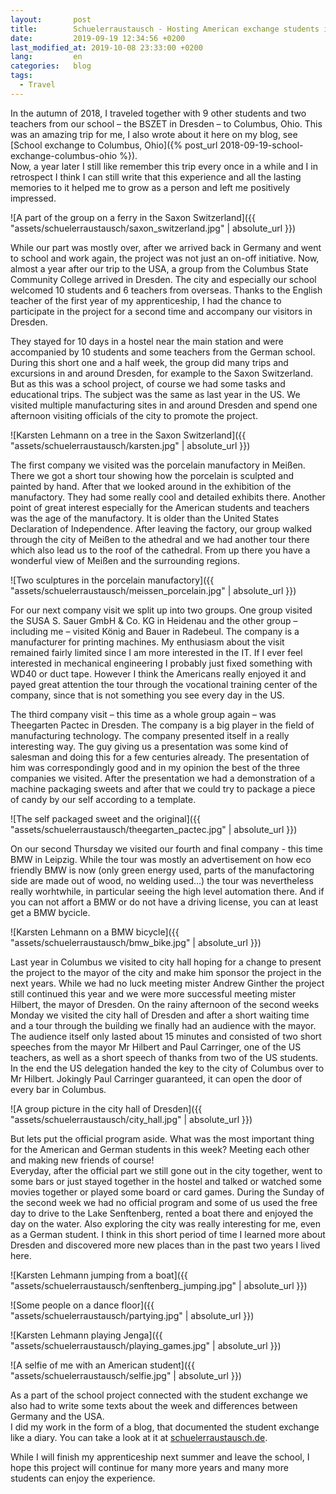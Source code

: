 ```yaml
---
layout:       post
title:        Schuelerraustausch - Hosting American exchange students in Dresden
date:         2019-09-19 12:34:56 +0200
last_modified_at: 2019-10-08 23:33:00 +0200
lang:         en
categories:   blog
tags:
  - Travel
---
```


In the autumn of 2018, I traveled together with 9 other students and two
teachers from our school – the BSZET in Dresden – to Columbus, Ohio.
This was an amazing trip for me, I also wrote about it here on my blog, see
[School exchange to Columbus, Ohio]({% post_url 2018-09-19-school-exchange-columbus-ohio %}).  
Now, a year later I still like remember this trip every once in a while
and I in retrospect I think I can still write that this experience and all the
lasting memories to it helped me to grow as a person and left me positively
impressed.

![A part of the group on a ferry in the Saxon Switzerland]({{ "assets/schuelerraustausch/saxon_switzerland.jpg" | absolute_url }})

While our part was mostly over, after we arrived back in Germany and went to
school and work again, the project was not just an on-off initiative. Now,
almost a year after our trip to the USA, a group from the Columbus State
Community College arrived in Dresden. The city and especially our school
welcomed 10 students and 6 teachers from overseas. Thanks to the English teacher
of the first year of my apprenticeship, I had the chance to participate in the
project for a second time and accompany our visitors in Dresden.

They stayed for 10 days in a hostel near the main station and were accompanied
by 10 students and some teachers from the German school. During this short one
and a half week, the group did many trips and excursions in and around Dresden,
for example to the Saxon Switzerland.  But as this was a school project, of
course we had some tasks and educational trips. The subject was the same as last
year in the US. We visited multiple manufacturing sites in and around Dresden
and spend one afternoon visiting officials of the city to promote the project.

![Karsten Lehmann on a tree in the Saxon Switzerland]({{ "assets/schuelerraustausch/karsten.jpg" | absolute_url }})

The first company we visited was the porcelain manufactory in Meißen. There we
got a short tour showing how the porcelain is sculpted and painted by hand.
After that we looked around in the exhibition of the manufactory. They had some
really cool and detailed exhibits there. Another point of great interest
especially for the American students and teachers was the age of the
manufactory. It is older than the United States Declaration of Independence.
After leaving the factory, our group walked through the city of Meißen to the
athedral and we had another tour there which also lead us to the roof of the
cathedral. From up there you have a wonderful view of Meißen and the surrounding
regions.

![Two sculptures in the porcelain manufactory]({{ "assets/schuelerraustausch/meissen_porcelain.jpg" | absolute_url }})

For our next company visit we split up into two groups. One group visited the
SUSA S. Sauer GmbH & Co. KG in Heidenau and the other group – including me –
visited König and Bauer in Radebeul. The company is a manufacturer for printing
machines. My enthusiasm about the visit remained fairly limited since I am more
interested in the IT. If I ever feel interested in mechanical engineering I
probably just fixed something with WD40 or duct tape. However I think the
Americans really enjoyed it and payed great attention the tour through the
vocational training center of the company, since that is not something you see
every day in the US.

The third company visit – this time as a whole group again – was Theegarten
Pactec in Dresden. The company is a big player in the field of manufacturing
technology. The company presented itself in a really interesting way. The guy
giving us a presentation was some kind of salesman and doing this for a few
centuries already. The presentation of him was correspondingly good and in my
opinion the best of the three companies we visited. After the presentation we
had a demonstration of a machine packaging sweets and after that we could try
to package a piece of candy by our self according to a template.

![The self packaged sweet and the original]({{ "assets/schuelerraustausch/theegarten_pactec.jpg" | absolute_url }})

On our second Thursday we visited our fourth and final company - this time BMW
in Leipzig. While the tour was mostly an advertisement on how eco friendly BMW is
now (only green energy used, parts of the manufactoring side are made out of
wood, no welding used...) the tour was nevertheless really worhtwhile, in
particular seeing the high level automation there.
And if you can not affort a BMW or do not have a driving license, you can at
least get a BMW bycicle.

![Karsten Lehmann on a BMW bicycle]({{ "assets/schuelerraustausch/bmw_bike.jpg" | absolute_url }})

Last year in Columbus we visited to city hall hoping for a change to present
the project to the mayor of the city and make him sponsor the project in the
next years. While we had no luck meeting mister Andrew Ginther the project still
continued this year and we were more successful meeting mister Hilbert, the
mayor of Dresden. On the rainy afternoon of the second weeks Monday we visited
the city hall of Dresden and after a short waiting time and a tour through the
building we finally had an audience with the mayor. The audience itself only
lasted about 15 minutes and consisted of two short speeches from the mayor Mr
Hilbert and Paul Carringer, one of the US teachers, as well as a short speech of
thanks from two of the US students. In the end the US delegation handed the key
to the city of Columbus over to Mr Hilbert. Jokingly Paul Carringer guaranteed,
it can open the door of every bar in Columbus.

![A group picture in the city hall of Dresden]({{ "assets/schuelerraustausch/city_hall.jpg" | absolute_url }})

But lets put the official program aside. What was the most important thing for
the American and German students in this week? Meeting each other and making
new friends of course!  
Everyday, after the official part we still gone out in the city together, went
to some bars or just stayed together in the hostel and talked or watched some
movies together or played some board or card games. During the Sunday of the
second week we had no official program and some of us used the free day to drive
to the Lake Senftenberg, rented a boat there and enjoyed the day on the water.
Also exploring the city was really interesting for me, even as a German student.
I think in this short period of time I learned more about Dresden and discovered
more new places than in the past two years I lived here.

![Karsten Lehmann jumping from a boat]({{ "assets/schuelerraustausch/senftenberg_jumping.jpg" | absolute_url }})

![Some people on a dance floor]({{ "assets/schuelerraustausch/partying.jpg" | absolute_url }})

![Karsten Lehmann playing Jenga]({{ "assets/schuelerraustausch/playing_games.jpg" | absolute_url }})

![A selfie of me with an American student]({{ "assets/schuelerraustausch/selfie.jpg" | absolute_url }})

As a part of the school project connected with the student exchange we also had
to write some texts about the week and differences between Germany and the USA.  
I did my work in the form of a blog, that documented the student exchange like a
diary. You can take a look at it at
[schuelerraustausch.de](https://schuelerraustausch.de).

While I will finish my apprenticeship next summer and leave the school, I hope
this project will continue for many more years and many more students can enjoy
the experience.
